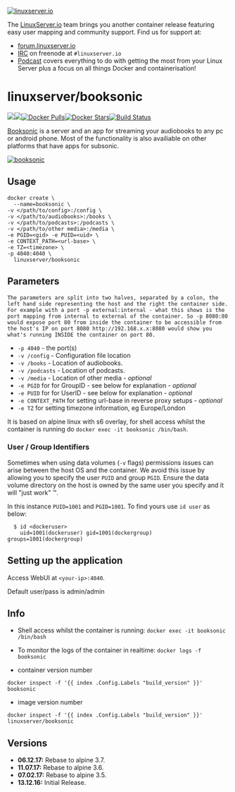 [linuxserverurl]: https://linuxserver.io
[forumurl]: https://forum.linuxserver.io
[ircurl]: https://www.linuxserver.io/irc/
[podcasturl]: https://www.linuxserver.io/podcast/
[appurl]: http://booksonic.org
[hub]: https://hub.docker.com/r/linuxserver/booksonic/

[![linuxserver.io](https://raw.githubusercontent.com/linuxserver/docker-templates/master/linuxserver.io/img/linuxserver_medium.png)][linuxserverurl]

The [LinuxServer.io][linuxserverurl] team brings you another container release featuring easy user mapping and community support. Find us for support at:
* [forum.linuxserver.io][forumurl]
* [IRC][ircurl] on freenode at `#linuxserver.io`
* [Podcast][podcasturl] covers everything to do with getting the most from your Linux Server plus a focus on all things Docker and containerisation!

# linuxserver/booksonic
[![](https://images.microbadger.com/badges/version/linuxserver/booksonic.svg)](https://microbadger.com/images/linuxserver/booksonic "Get your own version badge on microbadger.com")[![](https://images.microbadger.com/badges/image/linuxserver/booksonic.svg)](https://microbadger.com/images/linuxserver/booksonic "Get your own image badge on microbadger.com")[![Docker Pulls](https://img.shields.io/docker/pulls/linuxserver/booksonic.svg)][hub][![Docker Stars](https://img.shields.io/docker/stars/linuxserver/booksonic.svg)][hub][![Build Status](https://ci.linuxserver.io/buildStatus/icon?job=Docker-Builders/x86-64/x86-64-booksonic)](https://ci.linuxserver.io/job/Docker-Builders/job/x86-64/job/x86-64-booksonic/)

[Booksonic][appurl] is a server and an app for streaming your audiobooks to any pc or android phone. Most of the functionality is also availiable on other platforms that have apps for subsonic.

[![booksonic](https://raw.githubusercontent.com/linuxserver/docker-templates/master/linuxserver.io/img/booksonic.png)][appurl]

## Usage

```
docker create \
  --name=booksonic \
-v </path/to/config>:/config \
-v </path/to/audiobooks>:/books \
-v </path/to/podcasts>:/podcasts \
-v </path/to/other media>:/media \
-e PGID=<gid> -e PUID=<uid> \
-e CONTEXT_PATH=<url-base> \
-e TZ=<timezone> \
-p 4040:4040 \
  linuxserver/booksonic
```

## Parameters

`The parameters are split into two halves, separated by a colon, the left hand side representing the host and the right the container side. 
For example with a port -p external:internal - what this shows is the port mapping from internal to external of the container.
So -p 8080:80 would expose port 80 from inside the container to be accessible from the host's IP on port 8080
http://192.168.x.x:8080 would show you what's running INSIDE the container on port 80.`



* `-p 4040` - the port(s)
* `-v /config` - Configuration file location
* `-v /books` - Location of audiobooks.
* `-v /podcasts` - Location of podcasts.
* `-v /media` - Location of other media - *optional*
* `-e PGID` for for GroupID - see below for explanation - *optional*
* `-e PUID` for for UserID - see below for explanation - *optional*
* `-e CONTEXT_PATH` for setting url-base in reverse proxy setups - *optional*
* `-e TZ` for setting timezone information, eg Europe/London

It is based on alpine linux with s6 overlay, for shell access whilst the container is running do `docker exec -it booksonic /bin/bash`.

### User / Group Identifiers

Sometimes when using data volumes (`-v` flags) permissions issues can arise between the host OS and the container. We avoid this issue by allowing you to specify the user `PUID` and group `PGID`. Ensure the data volume directory on the host is owned by the same user you specify and it will "just work" ™.

In this instance `PUID=1001` and `PGID=1001`. To find yours use `id user` as below:

```
  $ id <dockeruser>
    uid=1001(dockeruser) gid=1001(dockergroup) groups=1001(dockergroup)
```

## Setting up the application

Access WebUI at `<your-ip>:4040`.

Default user/pass is admin/admin

## Info

* Shell access whilst the container is running: `docker exec -it booksonic /bin/bash`
* To monitor the logs of the container in realtime: `docker logs -f booksonic`

* container version number 

`docker inspect -f '{{ index .Config.Labels "build_version" }}' booksonic`

* image version number

`docker inspect -f '{{ index .Config.Labels "build_version" }}' linuxserver/booksonic`

## Versions

+ **06.12.17:** Rebase to alpine 3.7.
+ **11.07.17:** Rebase to alpine 3.6.
+ **07.02.17:** Rebase to alpine 3.5.
+ **13.12.16:** Initial Release.
